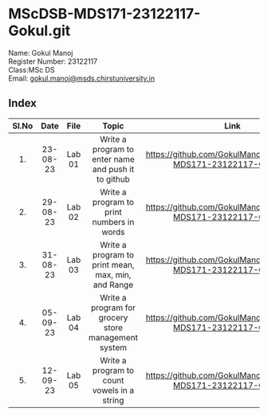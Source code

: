 # MScDSB-MDS171-23122117-Gokul.git

Name: Gokul Manoj  
Register Number: 23122117  
Class:MSc DS  
Email: gokul.manoj@msds.chirstuniversity.in  

## Index
|Sl.No|Date|File|Topic|Link|
|:----:|:----:|:---:|:----:|:----:|
|1.|23-08-23|Lab 01|Write a program to enter name and push it to github|https://github.com/GokulManoj000/MScDSB-MDS171-23122117-Gokul.git
|2.|29-08-23|Lab 02|Write a program to print numbers in words|https://github.com/GokulManoj000/MScDSB-MDS171-23122117-Gokul.git
|3.|31-08-23|Lab 03|Write a program to print mean, max, min, and Range|https://github.com/GokulManoj000/MScDSB-MDS171-23122117-Gokul.git
|4.|05-09-23|Lab 04|Write a program for grocery store management system| https://github.com/GokulManoj000/MScDSB-MDS171-23122117-Gokul.git
|5.|12-09-23|Lab 05|Write a program to count vowels in a string| https://github.com/GokulManoj000/MScDSB-MDS171-23122117-Gokul.git
